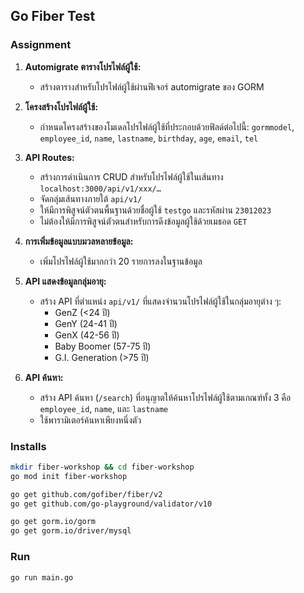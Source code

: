 ## Go Fiber Test

### Assignment

1. **Automigrate ตารางโปรไฟล์ผู้ใช้:**
   - สร้างตารางสำหรับโปรไฟล์ผู้ใช้ผ่านฟีเจอร์ automigrate ของ GORM

2. **โครงสร้างโปรไฟล์ผู้ใช้:**
   - กำหนดโครงสร้างของโมเดลโปรไฟล์ผู้ใช้ที่ประกอบด้วยฟิลด์ต่อไปนี้: `gormmodel`, `employee_id`, `name`, `lastname`, `birthday`, `age`, `email`, `tel`

3. **API Routes:**
   - สร้างการดำเนินการ CRUD สำหรับโปรไฟล์ผู้ใช้ในเส้นทาง `localhost:3000/api/v1/xxx/…`
   - จัดกลุ่มเส้นทางภายใต้ `api/v1/`
   - ให้มีการพิสูจน์ตัวตนพื้นฐานด้วยชื่อผู้ใช้ `testgo` และรหัสผ่าน `23012023`
   - ไม่ต้องให้มีการพิสูจน์ตัวตนสำหรับการดึงข้อมูลผู้ใช้ด้วยเมธอด `GET`

4. **การเพิ่มข้อมูลแบบมวลหลายข้อมูล:**
   - เพิ่มโปรไฟล์ผู้ใช้มากกว่า 20 รายการลงในฐานข้อมูล

5. **API แสดงข้อมูลกลุ่มอายุ:**
   - สร้าง API ที่ตำแหน่ง `api/v1/` ที่แสดงจำนวนโปรไฟล์ผู้ใช้ในกลุ่มอายุต่าง ๆ:
     - GenZ (<24 ปี)
     - GenY (24-41 ปี)
     - GenX (42-56 ปี)
     - Baby Boomer (57-75 ปี)
     - G.I. Generation (>75 ปี)

6. **API ค้นหา:**
   - สร้าง API ค้นหา (`/search`) ที่อนุญาตให้ค้นหาโปรไฟล์ผู้ใช้ตามเกณฑ์ทั้ง 3 คือ `employee_id`, `name`, และ `lastname`
   - ใช้พารามิเตอร์ค้นหาเพียงหนึ่งตัว

### Installs

```bash
mkdir fiber-workshop && cd fiber-workshop
go mod init fiber-workshop

go get github.com/gofiber/fiber/v2
go get github.com/go-playground/validator/v10

go get gorm.io/gorm
go get gorm.io/driver/mysql
```

### Run

```bash
go run main.go
```
